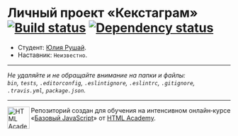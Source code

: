 # Личный проект «Кекстаграм» [![Build status][travis-image]][travis-url] [![Dependency status][dependency-image]][dependency-url]

* Студент: [Юлия Рушай](https://up.htmlacademy.ru/javascript/8/user/144822).
* Наставник: `Неизвестно`.

---

_Не удаляйте и не обращайте внимание на папки и файлы:_<br>
_`bin`, `tests`, `.editorconfig`, `.eslintignore`, `.eslintrc`, `.gitignore`, `.travis.yml`, `package.json`._

---

<a href="https://htmlacademy.ru/intensive/javascript"><img align="left" width="50" height="50" title="HTML Academy" src="https://up.htmlacademy.ru/static/img/intensive/javascript/logo-for-github.svg"></a>

Репозиторий создан для обучения на интенсивном онлайн‑курсе «[Базовый JavaScript](https://htmlacademy.ru/intensive/javascript)» от [HTML Academy](https://htmlacademy.ru).

[travis-image]: https://travis-ci.org/htmlacademy-javascript/144822-kekstagram.svg?branch=master
[travis-url]: https://travis-ci.org/htmlacademy-javascript/144822-kekstagram
[dependency-image]: https://david-dm.org/htmlacademy-javascript/144822-kekstagram.svg?style=flat-square
[dependency-url]: https://david-dm.org/htmlacademy-javascript/144822-kekstagram
